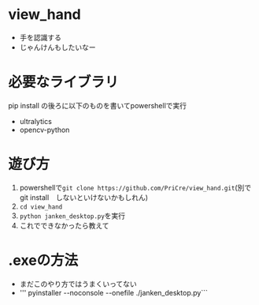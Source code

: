# view_hand
- 手を認識する
- じゃんけんもしたいなー
# 必要なライブラリ
pip install の後ろに以下のものを書いてpowershellで実行
- ultralytics
- opencv-python
# 遊び方
1. powershellで```git clone https://github.com/PriCre/view_hand.git```(別でgit install　しないといけないかもしれん)
2. ```cd view_hand```
3. ```python janken_desktop.py```を実行
4. これでできなかったら教えて

# .exeの方法
- まだこのやり方ではうまくいってない
- ''' pyinstaller --noconsole --onefile ./janken_desktop.py```
